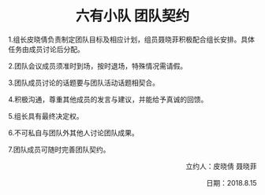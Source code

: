 # <center> 六有小队 团队契约 </center> #
1.组长皮晓倩负责制定团队目标及相应计划，组员聂晓菲积极配合组长安排。具体任务由成员讨论后分配。

2.团队会议成员须准时到场，按时退场，特殊情况需请假。

3.团队成员讨论的话题要与团队活动话题相契合。

4.积极沟通，尊重其他成员的发言与建议，并能给予真诚的回馈。

5.组长具有最终决定权。

6.不可私自与团队外其他人讨论团队成果。

7.团队成员可随时完善团队契约。

<p align="right"> 立约人：皮晓倩 聂晓菲 </p>
<p align="right">日期：2018.8.15</p>